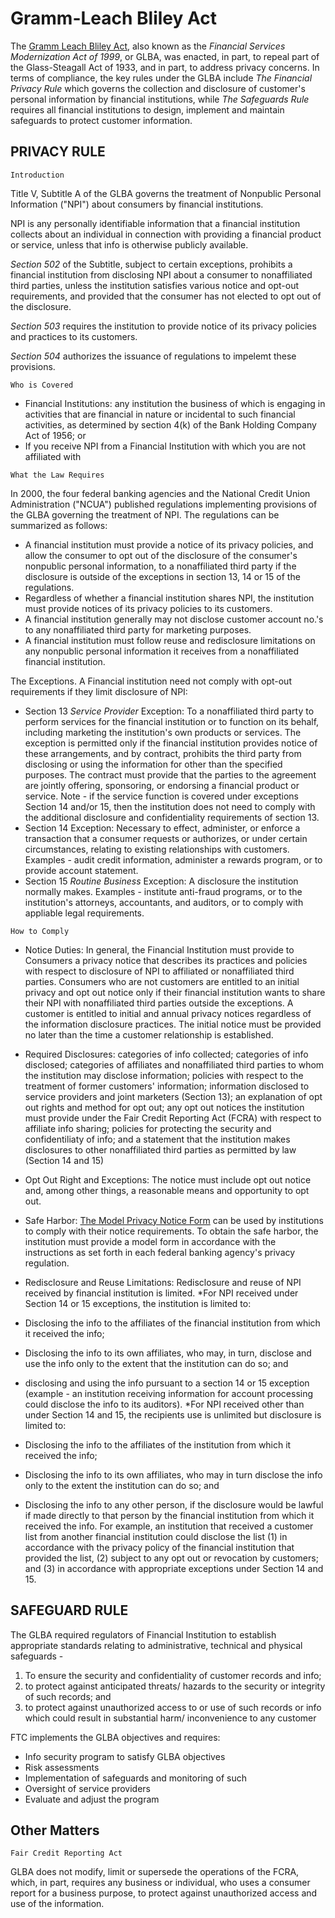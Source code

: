 Gramm-Leach Bliley Act
=========

The [Gramm Leach Bliley Act](http://www.gpo.gov/fdsys/pkg/PLAW-106publ102/html/PLAW-106publ102.htm), also known as the *Financial Services Modernization Act of 1999*, or GLBA, was enacted, in part, to repeal part of the Glass-Steagall Act of 1933, and in part, to address privacy concerns. In terms of compliance, the key rules under the GLBA include *The Financial Privacy Rule* which governs the collection and disclosure of customer's personal information by financial institutions, while *The Safeguards Rule* requires all financial institutions to design, implement and maintain safeguards to protect customer information. 


PRIVACY RULE
--------------
```
Introduction
```
Title V, Subtitle A of the GLBA governs the treatment of Nonpublic Personal Information ("NPI") about consumers by financial institutions. 

NPI is any personally identifiable information that a financial institution collects about an individual in connection with providing a financial product or service, unless that info is otherwise publicly available. 

*Section 502* of the Subtitle, subject to certain exceptions, prohibits a financial institution from disclosing NPI about a consumer to nonaffiliated third parties, unless the institution satisfies various notice and opt-out requirements, and provided that the consumer has not elected to opt out of the disclosure. 

*Section 503* requires the institution to provide notice of its privacy policies and practices to its customers.

*Section 504* authorizes the issuance of regulations to impelemt these provisions.

```
Who is Covered
```
- Financial Institutions: any institution the business of which is engaging in activities that are financial in nature or incidental to such financial activities, as determined by section 4(k) of the Bank Holding Company Act of 1956; or
- If you receive NPI from a Financial Institution with which you are not affiliated with

```
What the Law Requires
```
In 2000, the four federal banking agencies and the National Credit Union Administration ("NCUA") published regulations implementing provisions of the GLBA governing the treatment of NPI. The regulations can be summarized as follows:
- A financial institution must provide a notice of its privacy policies, and allow the consumer to opt out of the disclosure of the consumer's nonpublic personal information, to a nonaffiliated third party if the disclosure is outside of the exceptions in section 13, 14 or 15 of the regulations. 
- Regardless of whether a financial institution shares NPI, the institution must provide notices of its privacy policies to its customers. 
- A financial institution generally may not disclose customer account no.'s to any nonaffiliated third party for marketing purposes. 
- A financial institution must follow reuse and redisclosure limitations on any nonpublic personal information it receives from a nonaffiliated financial institution. 

The Exceptions. A Financial institution need not comply with opt-out requirements if they limit disclosure of NPI: 
- Section 13 *Service Provider* Exception: To a nonaffiliated third party to perform services for the financial institution or to function on its behalf, including marketing the institution's own products or services. The exception is permitted only if the financial institution provides notice of these arrangements, and by contract, prohibits the third party from disclosing or using the information for other than the specified purposes. The contract must provide that the parties to the agreement are jointly offering, sponsoring, or endorsing a financial product or service. Note - if the service function is covered under exceptions Section 14 and/or 15, then the institution does not need to comply with the additional disclosure and confidentiality requirements of section 13. 
- Section 14 Exception: Necessary to effect, administer, or enforce a transaction that a consumer requests or authorizes, or under certain circumstances, relating to existing relationships with customers. Examples - audit credit information, administer a rewards program, or to provide account statement. 
- Section 15 *Routine Business* Exception: A disclosure the institution normally makes. Examples - institute anti-fraud programs, or to the institution's attorneys, accountants, and auditors, or to comply with appliable legal requirements. 


```
How to Comply
```
- Notice Duties: In general, the Financial Institution must provide to Consumers a privacy notice that describes its practices and policies with respect to disclosure of NPI to affiliated or nonaffiliated third parties. Consumers who are not customers are entitled to an initial privacy and opt out notice only if their financial institution wants to share their NPI with nonaffiliated third parties outside the exceptions. A customer is entitled to initial and annual privacy notices regardless of the information disclosure practices. The initial notice must be provided no later than the time a customer relationship is established. 

- Required Disclosures: categories of info collected; categories of info disclosed; categories of affiliates and nonaffiliated third parties to whom the institution may disclose information; policies with respect to the treatment of former customers' information; information disclosed to service providers and joint marketers (Section 13); an explanation of opt out rights and method for opt out; any opt out notices the institution must provide under the Fair Credit Reporting Act (FCRA) with respect to affiliate info sharing; policies for protecting the security and confidentiliaty of info; and a statement that the institution makes disclosures to other nonaffiliated third parties as permitted by law (Section 14 and 15) 

- Opt Out Right and Exceptions: The notice must include opt out notice and, among other things, a reasonable means and opportunity to opt out.

- Safe Harbor: [The Model Privacy Notice Form](http://www.ftc.gov/sites/default/files/documents/rules/privacy-consumer-financial-information-financial-privacy-rule/model_form_rule_a_small_entity_compliance_guide.pdf) can be used by institutions to comply with their notice requirements. To obtain the safe harbor, the institution must provide a model form in accordance with the instructions as set forth in each federal banking agency's privacy regulation. 

- Redisclosure and Reuse Limitations:  Redisclosure and reuse of NPI received by financial institution is limited. 
*For NPI received under Section 14 or 15 exceptions, the institution is limited to:
- Disclosing the info to the affiliates of the financial institution from which it received the info; 
- Disclosing the info to its own affiliates, who may, in turn, disclose and use the info only to the extent that the institution can do so; and 
- disclosing and using the info pursuant to a section 14 or 15 exception (example - an institution receiving information for account processing could disclose the info to its auditors). 
*For NPI received other than under Section 14 and 15, the recipients use is unlimited but disclosure is limited to:
- Disclosing the info to the affiliates of the institution from which it received the info; 
- Disclosing the info to its own affiliates, who may in turn disclose the info only to the extent the institution can do so; and
- Disclosing the info to any other person, if the disclosure would be lawful if made directly to that person by the financial institution from which it received the info. For example, an institution that received a customer list from another financial institution could disclose the list (1) in accordance with the privacy policy of the financial institution that provided the list, (2) subject to any opt out or revocation by customers; and (3) in accordance with appropriate exceptions under Section 14 and 15. 



SAFEGUARD RULE 
--------------
The GLBA required regulators of Financial Institution to establish appropriate standards relating to administrative, technical and physical safeguards - 
1. To ensure the security and confidentiality of customer records and info; 
2. to protect against anticipated threats/ hazards to the security or integrity of such records; and
3. to protect against unauthorized access to or use of such records or info which could result in substantial harm/ inconvenience to any customer 


FTC implements the GLBA objectives and requires: 
- Info security program to satisfy GLBA objectives
- Risk assessments
- Implementation of safeguards and monitoring of such 
- Oversight of service providers
- Evaluate and adjust the program 


Other Matters 
--------------

```
Fair Credit Reporting Act
```
GLBA does not modify, limit or supersede the operations of the FCRA, which, in part, requires any business or individual, who uses a consumer report for a business purpose, to protect against unauthorized access and use of the information. 

